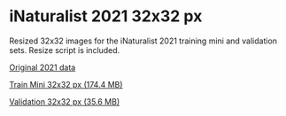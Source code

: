 # iNaturalist 2021 32x32 px
Resized 32x32 images for the iNaturalist 2021 training mini and validation sets.  Resize script is included.

[Original 2021 data](https://github.com/visipedia/inat_comp/tree/master/2021#data)

[Train Mini 32x32 px (174.4 MB)](https://www.dropbox.com/scl/fi/kauhvsb2qup1cj10k2bfm/2021_train_mini_32.tar.gz?dl=1)

[Validation 32x32 px (35.6 MB)](https://www.dropbox.com/scl/fi/ovndakmptqbi5qh3ph201/2021_valid_32.tar.gz?dl=1)
